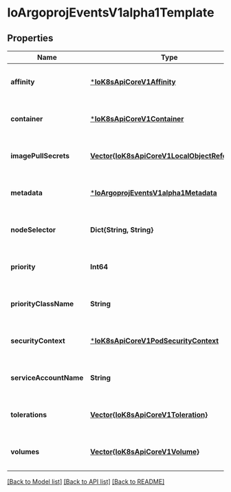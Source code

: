 # IoArgoprojEventsV1alpha1Template


## Properties
Name | Type | Description | Notes
------------ | ------------- | ------------- | -------------
**affinity** | [***IoK8sApiCoreV1Affinity**](IoK8sApiCoreV1Affinity.md) |  | [optional] [default to nothing]
**container** | [***IoK8sApiCoreV1Container**](IoK8sApiCoreV1Container.md) |  | [optional] [default to nothing]
**imagePullSecrets** | [**Vector{IoK8sApiCoreV1LocalObjectReference}**](IoK8sApiCoreV1LocalObjectReference.md) |  | [optional] [default to nothing]
**metadata** | [***IoArgoprojEventsV1alpha1Metadata**](IoArgoprojEventsV1alpha1Metadata.md) |  | [optional] [default to nothing]
**nodeSelector** | **Dict{String, String}** |  | [optional] [default to nothing]
**priority** | **Int64** |  | [optional] [default to nothing]
**priorityClassName** | **String** |  | [optional] [default to nothing]
**securityContext** | [***IoK8sApiCoreV1PodSecurityContext**](IoK8sApiCoreV1PodSecurityContext.md) |  | [optional] [default to nothing]
**serviceAccountName** | **String** |  | [optional] [default to nothing]
**tolerations** | [**Vector{IoK8sApiCoreV1Toleration}**](IoK8sApiCoreV1Toleration.md) |  | [optional] [default to nothing]
**volumes** | [**Vector{IoK8sApiCoreV1Volume}**](IoK8sApiCoreV1Volume.md) |  | [optional] [default to nothing]


[[Back to Model list]](../README.md#models) [[Back to API list]](../README.md#api-endpoints) [[Back to README]](../README.md)


